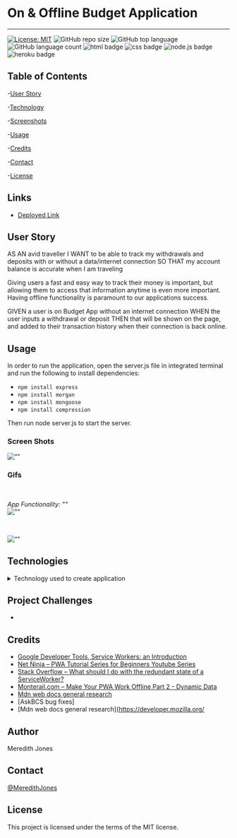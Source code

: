 # On & Offline Budget Application
***

[![License: MIT](https://img.shields.io/badge/License-MIT-yellow.svg)](https://opensource.org/licenses/MIT)
![GitHub repo size](https://img.shields.io/github/repo-size/meredithajones/on_or_offline_budget_app?logo=github)
![GitHub top language](https://img.shields.io/github/languages/top/meredithajones/on_or_offline_budget_app?color=green&logo=github&logoColor=green)
![GitHub language count](https://img.shields.io/github/languages/count/meredithajones/on_or_offline_budget_app)
![html badge](https://img.shields.io/badge/html5%20-%23E34F26.svg?&style=for-the-badge&logo=html5&logoColor=white)
![css badge](https://img.shields.io/badge/css3%20-%231572B6.svg?&style=for-the-badge&logo=css3&logoColor=white)
![node.js badge](https://img.shields.io/badge/node.js%20-%2343853D.svg?&style=for-the-badge&logo=node.js&logoColor=white)
![heroku badge](https://img.shields.io/badge/heroku%20-%23430098.svg?&style=for-the-badge&logo=heroku&logoColor=white)

## Table of Contents

-[User Story](#User_story)

-[Technology](#Technologies)

-[Screenshots](#Screenshots)
   
-[Usage](#Usage)

-[Credits](#Credits)

-[Contact](#Contact)

-[License](#License) 


## Links

* [Deployed Link](https://stark-escarpment-77732.herokuapp.com/)

## User Story
AS AN avid traveller
I WANT to be able to track my withdrawals and deposits with or without a data/internet connection SO THAT my account balance is accurate when I am traveling

Giving users a fast and easy way to track their money is important, but allowing them to access that information anytime is even more important. Having offline functionality is paramount to our applications success.

GIVEN a user is on Budget App without an internet connection
WHEN the user inputs a withdrawal or deposit
THEN that will be shown on the page, and added to their transaction history when their connection is back online.
 

## Usage 
In order to run the application, open the server.js file in integrated terminal and run the following to install dependencies: 
* `npm install express`
* `npm install morgan`
* `npm install mongoose`
* `npm install compression`

Then run node server.js to start the server. 

### Screen Shots
![“”]()

  ### Gifs
<br>

 _App Functionality: ""_
<br>
![""](public/assets/imgs/)

<br>

![“"]()



## Technologies
<details>
<summary>Technology used to create application</summary>


* Mongoose

* Morgan

* Compression

* Express

* Nodejs

	

</details>


## Project Challenges
*   


## Credits

* [Google Developer Tools, Service Workers: an Introduction](https://developers.google.com/web/fundamentals/primers/service-workers)
* [Net Ninja – PWA Tutorial Series for Beginners Youtube Series](https://www.youtube.com/watch?v=4XT23X0Fjfk) 
* [Stack Overflow – What should I do with the redundant state of a ServiceWorker?](https://stackoverflow.com/questions/39608546/what-should-i-do-with-the-redundant-state-of-a-serviceworker#:~:text=A%20service%20worker%20will%20become,happens%20is%20up%20to%20you.) 
* [Monterail.com – Make Your PWA Work Offline Part 2 - Dynamic Data](https://www.monterail.com/blog/pwa-offline-dynamic-data) 
* [Mdn web docs general research](https://developer.mozilla.org/en-US/)
* [AskBCS bug fixes]
* [Mdn web docs general research](https://developer.mozilla.org/

## Author
 Meredith Jones

## Contact
 [@MeredithJones](https://github.com/meredithajones)

## License 
This project is licensed under the terms of the MIT license.